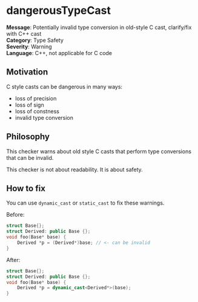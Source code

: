 
# dangerousTypeCast

**Message**: Potentially invalid type conversion in old-style C cast, clarify/fix with C++ cast<br/>
**Category**: Type Safety<br/>
**Severity**: Warning<br/>
**Language**: C++, not applicable for C code

## Motivation

C style casts can be dangerous in many ways:
 * loss of precision
 * loss of sign
 * loss of constness
 * invalid type conversion

## Philosophy

This checker warns about old style C casts that perform type conversions that can be invalid.

This checker is not about readability. It is about safety.

## How to fix

You can use `dynamic_cast` or `static_cast` to fix these warnings.

Before:
```cpp
struct Base{};
struct Derived: public Base {};
void foo(Base* base) {
    Derived *p = (Derived*)base; // <- can be invalid
}
```

After:
```cpp
struct Base{};
struct Derived: public Base {};
void foo(Base* base) {
    Derived *p = dynamic_cast<Derived*>(base);
}
```

